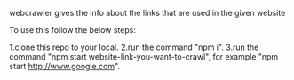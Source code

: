webcrawler gives the info about the links that are used in the given website

To use this follow the below steps:

1.clone this repo to your local.
2.run the command "npm i".
3.run the command "npm start website-link-you-want-to-crawl", for example "npm start http://www.google.com".

